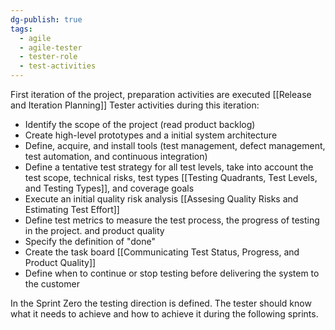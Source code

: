 ```yaml
---
dg-publish: true
tags:
  - agile
  - agile-tester
  - tester-role
  - test-activities
---
```

First iteration of the project, preparation activities are executed [[Release and Iteration Planning]]
Tester activities during this iteration:
- Identify the scope of the project (read product backlog)
- Create high-level prototypes and a initial system architecture
- Define, acquire, and install tools (test management, defect management, test automation, and continuous integration)
- Define a tentative test strategy for all test levels, take into account the test scope, technical risks, test types [[Testing Quadrants, Test Levels, and Testing Types]], and coverage goals
- Execute an initial quality risk analysis [[Assesing Quality Risks and Estimating Test Effort]]
- Define test metrics to measure the test process, the progress of testing in the project. and product quality
- Specify the definition of "done"
- Create the task board [[Communicating Test Status, Progress, and Product Quality]]
- Define when to continue or stop testing before delivering the system to the customer

In the Sprint Zero the testing direction is defined. The tester should know what it needs to achieve and how to achieve it during the following sprints.
